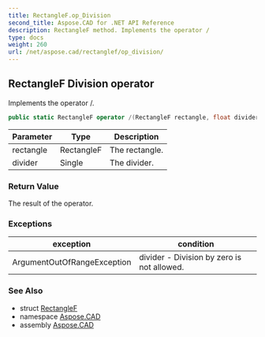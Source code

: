 ```yaml
---
title: RectangleF.op_Division
second_title: Aspose.CAD for .NET API Reference
description: RectangleF method. Implements the operator /
type: docs
weight: 260
url: /net/aspose.cad/rectanglef/op_division/
---
```

## RectangleF Division operator

Implements the operator /.

```csharp
public static RectangleF operator /(RectangleF rectangle, float divider)
```

| Parameter | Type | Description |
| --- | --- | --- |
| rectangle | RectangleF | The rectangle. |
| divider | Single | The divider. |

### Return Value

The result of the operator.

### Exceptions

| exception | condition |
| --- | --- |
| ArgumentOutOfRangeException | divider - Division by zero is not allowed. |

### See Also

* struct [RectangleF](../)
* namespace [Aspose.CAD](../../../aspose.cad/)
* assembly [Aspose.CAD](../../../)


